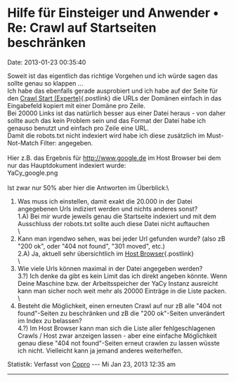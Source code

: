 Hilfe für Einsteiger und Anwender • Re: Crawl auf Startseiten beschränken
=========================================================================

Date: 2013-01-23 00:35:40

Soweit ist das eigentlich das richtige Vorgehen und ich würde sagen das
sollte genau so klappen \...\
Ich habe das ebenfalls gerade ausprobiert und ich habe auf der Seite für
den [Crawl Start
(Experte)](http://localhost:8090/CrawlStartExpert_p.html){.postlink} die
URLs der Domänen einfach in das Eingabefeld kopiert mit einer Domäne pro
Zeile.\
Bei 20000 Links ist das natürlich besser aus einer Datei heraus - von
daher sollte auch das kein Problem sein und das Format der Datei habe
ich genauso benutzt und einfach pro Zeile eine URL.\
Damit die robots.txt nicht indexiert wird habe ich diese zusätzlich im
Must-Not-Match Filter: angegeben.\
\
Hier z.B. das Ergebnis für <http://www.google.de> im Host Browser bei
dem nur das Hauptdokument indexiert wurde:\
YaCy\_google.png\
\
Ist zwar nur 50% aber hier die Antworten im Überblick:\
1) Was muss ich einstellen, damit exakt die 20.000 in der Datei
angegebenen Urls indiziert werden und nichts anderes sonst?\
1.A) Bei mir wurde jeweils genau die Startseite indexiert und mit dem
Ausschluss der robots.txt sollte auch diese Datei nicht auftauchen\
\
2) Kann man irgendwo sehen, was bei jeder Url gefunden wurde? (also zB
\"200 ok\", oder \"404 not found\", \"301 moved\", etc.)\
2.A) Ja, aktuell sehr übersichtlich im [Host
Browser](http://localhost:8090/HostBrowser.html){.postlink}\
\
3) Wie viele Urls können maximal in der Datei angegeben werden?\
3.?) Ich denke da gibt es kein Limit das ich direkt angeben könnte. Wenn
Deine Maschine bzw. der Arbeitsspeicher der YaCy Instanz ausreicht kann
man sicher noch weit mehr als 20000 Einträge in die Liste packen.\
\
4) Besteht die Möglichkeit, einen erneuten Crawl auf nur zB alle \"404
not found\"-Seiten zu beschränken und zB die \"200 ok\"-Seiten
unverändert im Index zu belassen?\
4.?) Im Host Browser kann man sich die Liste aller fehlgeschlagenen
Crawls / Host zwar anzeigen lassen - aber eine einfache Möglichkeit
genau diese \"404 not found\"-Seiten erneut crawlen zu lassen wüsste ich
nicht. Vielleicht kann ja jemand anderes weiterhelfen.

Statistik: Verfasst von
[Copro](http://forum.yacy-websuche.de/memberlist.php?mode=viewprofile&u=174)
--- Mi Jan 23, 2013 12:35 am

------------------------------------------------------------------------
